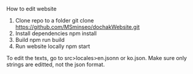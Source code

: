 How to edit website
1. Clone repo to a folder
git clone https://github.com/MSminseo/dochakWebsite.git
2. Install dependencies
npm install
3. Build
npm run build
4. Run website locally
npm start

To edit the texts, go to src>locales>en.jsonn or ko.json. Make sure only strings are editted, not the json format.
